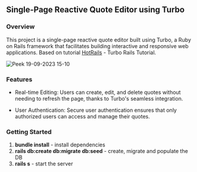 ## Single-Page Reactive Quote Editor using Turbo

### Overview
This project is a single-page reactive quote editor built using Turbo, a Ruby on Rails framework that facilitates building interactive and responsive web applications. Based on  tutorial [HotRails](https://www.hotrails.dev/turbo-rails) - Turbo Rails Tutorial.

![Peek 19-09-2023 15-10](https://github.com/mellineprado/quote-editor/assets/113559324/a374db49-1b03-4194-9e16-4df87a948d99)


### Features
- Real-time Editing: Users can create, edit, and delete quotes without needing to refresh the page, thanks to Turbo's seamless integration.

- User Authentication: Secure user authentication ensures that only authorized users can access and manage their quotes.

### Getting Started

1. **bundle install** - install dependencies
2. **rails db:create db:migrate db:seed** - create, migrate and populate the DB
3. **rails s** - start the server
